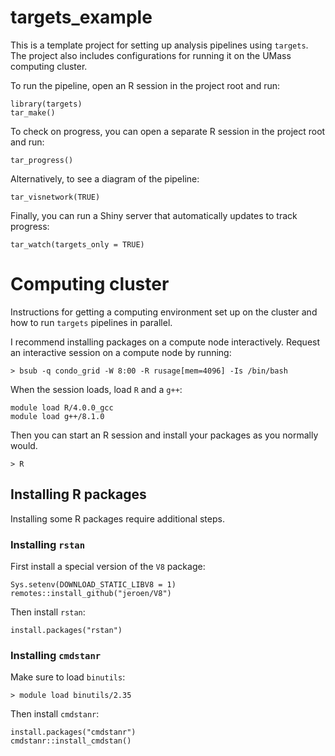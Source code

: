 # targets_example

This is a template project for setting up analysis pipelines using `targets`. The project also includes configurations for running it on the UMass computing cluster.

To run the pipeline, open an R session in the project root and run:
```
library(targets)
tar_make()
```

To check on progress, you can open a separate R session in the project root and run:
```
tar_progress()
```

Alternatively, to see a diagram of the pipeline:
```
tar_visnetwork(TRUE)
```

Finally, you can run a Shiny server that automatically updates to track progress:
```
tar_watch(targets_only = TRUE)
```

# Computing cluster
Instructions for getting a computing environment set up on the cluster and how to run `targets` pipelines in parallel.

I recommend installing packages on a compute node interactively. Request an interactive session on a compute node by running:
```
> bsub -q condo_grid -W 8:00 -R rusage[mem=4096] -Is /bin/bash
```
When the session loads, load `R` and a `g++`:
```
module load R/4.0.0_gcc
module load g++/8.1.0
```

Then you can start an R session and install your packages as you normally would.
```
> R
```

## Installing R packages
Installing some R packages require additional steps.
### Installing `rstan`
First install a special version of the `V8` package:
```
Sys.setenv(DOWNLOAD_STATIC_LIBV8 = 1)
remotes::install_github("jeroen/V8")
```

Then install `rstan`:
```
install.packages("rstan")
```

### Installing `cmdstanr`
Make sure to load `binutils`:
```
> module load binutils/2.35
```
Then install `cmdstanr`:
```
install.packages("cmdstanr")
cmdstanr::install_cmdstan()
```
